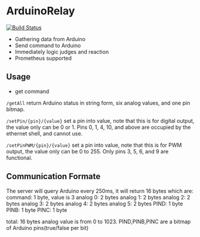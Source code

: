 # ArduinoRelay
[![Build Status](https://travis-ci.org/joemccann/dillinger.svg?branch=master)](https://travis-ci.org/joemccann/dillinger)
- Gathering data from Arduino
- Send command to Arduino
- Immediately logic judges and reaction
- Prometheus supported

## Usage
- get command

`/getAll`
return Arduino status in string form, six analog values, and one pin bitmap.

`/setPin/{pin}/{value}`
set a pin into value, note that this is for digital output, the value only can be 0 or 1. Pins 0, 1, 4, 10, and above are occupied by the ethernet shell, and cannot use.

`/setPinPWM/{pin}/{value}`
set a pin into value, note that this is for PWM output, the value only can be 0 to 255. Only pins 3, 5, 6, and 9 are functional.

## Communication Formate
The server will query Arduino every 250ms, it will return 16 bytes which are:
command: 1 byte, value is 3
analog 0: 2 bytes 
analog 1: 2 bytes
analog 2: 2 bytes 
analog 3: 2 bytes
analog 4: 2 bytes 
analog 5: 2 bytes
PIND: 1 byte
PINB: 1 byte
PINC: 1 byte

total: 16 bytes
analog value is from 0 to 1023. PIND,PINB,PINC are a bitmap of Arduino pins(true/false per bit)
